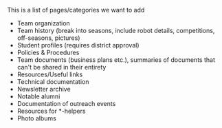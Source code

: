 This is a list of pages/categories we want to add

* Team organization
* Team history (break into seasons, include robot details, competitions, off-seasons, pictures)
* Student profiles (requires district approval)
* Policies & Procedures
* Team documents (business plans etc.), summaries of documents that can't be shared in their entirety
* Resources/Useful links
* Technical documentation
* Newsletter archive
* Notable alumni
* Documentation of outreach events
* Resources for *-helpers
* Photo albums